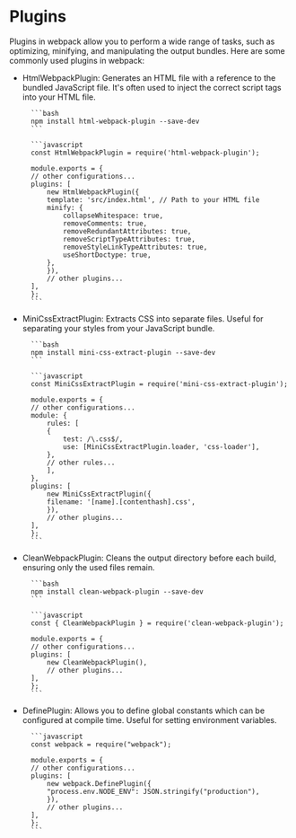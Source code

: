 # Plugins

Plugins in webpack allow you to perform a wide range of tasks, such as optimizing, minifying, and manipulating the output bundles. Here are some commonly used plugins in webpack:

- HtmlWebpackPlugin:
  Generates an HTML file with a reference to the bundled JavaScript file. It's often used to inject the correct script tags into your HTML file.

        ```bash
        npm install html-webpack-plugin --save-dev
        ```

        ```javascript
        const HtmlWebpackPlugin = require('html-webpack-plugin');

        module.exports = {
        // other configurations...
        plugins: [
            new HtmlWebpackPlugin({
            template: 'src/index.html', // Path to your HTML file
            minify: {
                collapseWhitespace: true,
                removeComments: true,
                removeRedundantAttributes: true,
                removeScriptTypeAttributes: true,
                removeStyleLinkTypeAttributes: true,
                useShortDoctype: true,
            },
            }),
            // other plugins...
        ],
        };
        ```

- MiniCssExtractPlugin:
  Extracts CSS into separate files. Useful for separating your styles from your JavaScript bundle.

        ```bash
        npm install mini-css-extract-plugin --save-dev
        ```

        ```javascript
        const MiniCssExtractPlugin = require('mini-css-extract-plugin');

        module.exports = {
        // other configurations...
        module: {
            rules: [
            {
                test: /\.css$/,
                use: [MiniCssExtractPlugin.loader, 'css-loader'],
            },
            // other rules...
            ],
        },
        plugins: [
            new MiniCssExtractPlugin({
            filename: '[name].[contenthash].css',
            }),
            // other plugins...
        ],
        };
        ```

- CleanWebpackPlugin:
  Cleans the output directory before each build, ensuring only the used files remain.

        ```bash
        npm install clean-webpack-plugin --save-dev
        ```

        ```javascript
        const { CleanWebpackPlugin } = require('clean-webpack-plugin');

        module.exports = {
        // other configurations...
        plugins: [
            new CleanWebpackPlugin(),
            // other plugins...
        ],
        };
        ```

- DefinePlugin:
  Allows you to define global constants which can be configured at compile time. Useful for setting environment variables.

        ```javascript
        const webpack = require("webpack");

        module.exports = {
        // other configurations...
        plugins: [
            new webpack.DefinePlugin({
            "process.env.NODE_ENV": JSON.stringify("production"),
            }),
            // other plugins...
        ],
        };
        ```
